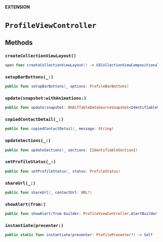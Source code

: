 **EXTENSION**

# `ProfileViewController`

## Methods
### `createCollectionViewLayout()`

```swift
open func createCollectionViewLayout() -> UICollectionViewCompositionalLayout
```

### `setupBarButtons(_:)`

```swift
public func setupBarButtons(_ options: ProfileBarButtons)
```

### `update(snapshot:withAnimations:)`

```swift
public func update(snapshot: NSDiffableDataSourceSnapshot<IdentifiableSection, IdentifiableItem>, withAnimations: Bool = true)
```

### `copiedContactDetail(_:)`

```swift
public func copiedContactDetail(_ message: String)
```

### `updateSections(_:)`

```swift
public func updateSections(_ sections: [IdentifiableSection])
```

### `setProfileStatus(_:)`

```swift
public func setProfileStatus(_ status: ProfileStatus)
```

### `shareUrl(_:)`

```swift
public func shareUrl(_ contactUrl: URL?)
```

### `showAlert(from:)`

```swift
public func showAlert(from builder: ProfileViewController.AlertBuilder)
```

### `instantiate(presenter:)`

```swift
public static func instantiate(presenter: ProfilePresenter?) -> Self
```
